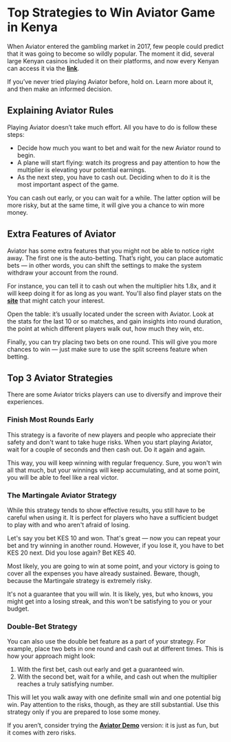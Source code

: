 # Top Strategies to Win Aviator Game in Kenya

When Aviator entered the gambling market in 2017, few people could predict that it was going to become so wildly popular. The moment it did, several large Kenyan casinos included it on their platforms, and now every Kenyan can access it via the **[link](https://aviator.me.ke)**.

If you’ve never tried playing Aviator before, hold on. Learn more about it, and then make an informed decision.   

## Explaining Aviator Rules

Playing Aviator doesn’t take much effort. All you have to do is follow these steps:

<ul>
<li>Decide how much you want to bet and wait for the new Aviator round to begin.</li>
<li>A plane will start flying: watch its progress and pay attention to how the multiplier is elevating your potential earnings.</li> 
<li>As the next step, you have to cash out. Deciding when to do it is the most important aspect of the game.</li>  
</ul>
  
You can cash out early, or you can wait for a while. The latter option will be more risky, but at the same time, it will give you a chance to win more money. 

## Extra Features of Aviator

Aviator has some extra features that you might not be able to notice right away. The first one is the auto-betting. That’s right, you can place automatic bets — in other words, you can shift the settings to make the system withdraw your account from the round. 

For instance, you can tell it to cash out when the multiplier hits 1.8x, and it will keep doing it for as long as you want.
You'll also find player stats on the **[site](https://aviator.me.ke)** that might catch your interest.

Open the table: it’s usually located under the screen with Aviator. Look at the stats for the last 10 or so matches, and gain insights into round duration, the point at which different players walk out, how much they win, etc.  

Finally, you can try placing two bets on one round. This will give you more chances to win — just make sure to use the split screens feature when betting.    

## Top 3 Aviator Strategies

There are some Aviator tricks players can use to diversify and improve their experiences.  

### Finish Most Rounds Early 

This strategy is a favorite of new players and people who appreciate their safety and don't want to take huge risks. When you start playing Aviator, wait for a couple of seconds and then cash out. Do it again and again. 

This way, you will keep winning with regular frequency. Sure, you won't win all that much, but your winnings will keep accumulating, and at some point, you will be able to feel like a real victor.

### The Martingale Aviator Strategy 

While this strategy tends to show effective results, you still have to be careful when using it. It is perfect for players who have a sufficient budget to play with and who aren't afraid of losing. 

Let's say you bet KES 10 and won. That's great — now you can repeat your bet and try winning in another round. However, if you lose it, you have to bet KES 20 next. Did you lose again? Bet KES 40. 

Most likely, you are going to win at some point, and your victory is going to cover all the expenses you have already sustained. Beware, though, because the Martingale strategy is extremely risky. 

It's not a guarantee that you will win. It is likely, yes, but who knows, you might get into a losing streak, and this won't be satisfying to you or your budget.

### Double-Bet Strategy 

You can also use the double bet feature as a part of your strategy. For example, place two bets in one round and cash out at different times. This is how your approach might look:

<ol>
<li>With the first bet, cash out early and get a guaranteed win.</li> 
<li>With the second bet, wait for a while, and cash out when the multiplier reaches a truly satisfying number.</li>  
</ol>

This will let you walk away with one definite small win and one potential big win. Pay attention to the risks, though, as they are still substantial. Use this strategy only if you are prepared to lose some money. 

If you aren’t, consider trying the **[Aviator Demo](https://aviator.me.ke)** version: it is just as fun, but it comes with zero risks.  
